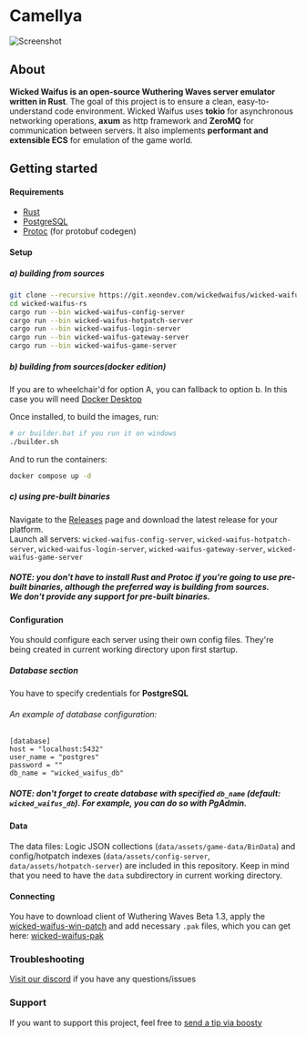 # Camellya

![Screenshot](screenshot.png)

## About
**Wicked Waifus is an open-source Wuthering Waves server emulator written in Rust**. 
The goal of this project is to ensure a clean, easy-to-understand code environment. 
Wicked Waifus uses **tokio** for asynchronous networking operations, **axum** as http framework and **ZeroMQ** for communication between servers.
It also implements **performant and extensible ECS** for emulation of the game world.

## Getting started
#### Requirements
- [Rust](https://www.rust-lang.org/tools/install)
- [PostgreSQL](https://www.postgresql.org/download/)
- [Protoc](https://github.com/protocolbuffers/protobuf/releases) (for protobuf codegen)

#### Setup
##### a) building from sources

```sh
git clone --recursive https://git.xeondev.com/wickedwaifus/wicked-waifus-rs.git
cd wicked-waifus-rs
cargo run --bin wicked-waifus-config-server
cargo run --bin wicked-waifus-hotpatch-server
cargo run --bin wicked-waifus-login-server
cargo run --bin wicked-waifus-gateway-server
cargo run --bin wicked-waifus-game-server
```

##### b) building from sources(docker edition)
If you are to wheelchair'd for option A, you can fallback to option b.
In this case you will need [Docker Desktop](https://www.docker.com/products/docker-desktop/)

Once installed, to build the images, run:
```sh
# or builder.bat if you run it on windows
./builder.sh
```

And to run the containers:
```sh
docker compose up -d
```

##### c) using pre-built binaries
Navigate to the [Releases](https://git.xeondev.com/wickedwaifus/wicked-waifus-rs/releases)
page and download the latest release for your platform.<br>
Launch all servers: `wicked-waifus-config-server`, `wicked-waifus-hotpatch-server`, `wicked-waifus-login-server`, `wicked-waifus-gateway-server`, `wicked-waifus-game-server`

##### NOTE: you don't have to install Rust and Protoc if you're going to use pre-built binaries, although the preferred way is building from sources.<br>We don't provide any support for pre-built binaries.

#### Configuration
You should configure each server using their own config files. They're being created in current working directory upon first startup.

##### Database section
You have to specify credentials for **PostgreSQL**<br>
###### An example of database configuration:
```
[database]
host = "localhost:5432"
user_name = "postgres"
password = ""
db_name = "wicked_waifus_db"
```
##### NOTE: don't forget to create database with specified `db_name` (default: `wicked_waifus_db`). For example, you can do so with PgAdmin.

#### Data
The data files: Logic JSON collections (`data/assets/game-data/BinData`) and config/hotpatch indexes (`data/assets/config-server`, `data/assets/hotpatch-server`) are included in this repository. Keep in mind that you need to have the `data` subdirectory in current working directory.

#### Connecting
You have to download client of Wuthering Waves Beta 1.3, apply the [wicked-waifus-win-patch](https://git.xeondev.com/wickedwaifus/wicked-waifus-win-patch/releases) and add necessary `.pak` files, which you can get here: [wicked-waifus-pak](https://git.xeondev.com/wickedwaifus/wicked-waifus-pak)

### Troubleshooting
[Visit our discord](https://discord.gg/reversedrooms) if you have any questions/issues

### Support
If you want to support this project, feel free to [send a tip via boosty](https://boosty.to/xeondev/donate)